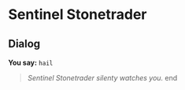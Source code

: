 # Sentinel Stonetrader


## Dialog

**You say:** `hail`



>*Sentinel Stonetrader silenty watches you.*
end
